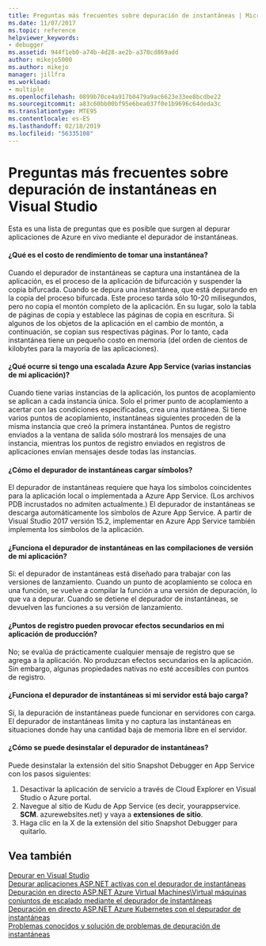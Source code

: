 ```yaml
---
title: Preguntas más frecuentes sobre depuración de instantáneas | Microsoft Docs
ms.date: 11/07/2017
ms.topic: reference
helpviewer_keywords:
- debugger
ms.assetid: 944f1eb0-a74b-4d28-ae2b-a370cd869add
author: mikejo5000
ms.author: mikejo
manager: jillfra
ms.workload:
- multiple
ms.openlocfilehash: 0899b70ce4a917b0479a9ac6623e33ee8bcdbe22
ms.sourcegitcommit: a83c60bb00bf95e6bea037f0e1b9696c64deda3c
ms.translationtype: MTE95
ms.contentlocale: es-ES
ms.lasthandoff: 02/18/2019
ms.locfileid: "56335108"
---
```

# <a name="frequently-asked-questions-for-snapshot-debugging-in-visual-studio"></a>Preguntas más frecuentes sobre depuración de instantáneas en Visual Studio

Esta es una lista de preguntas que es posible que surgen al depurar aplicaciones de Azure en vivo mediante el depurador de instantáneas.

#### <a name="what-is-the-performance-cost-of-taking-a-snapshot"></a>¿Qué es el costo de rendimiento de tomar una instantánea?

Cuando el depurador de instantáneas se captura una instantánea de la aplicación, es el proceso de la aplicación de bifurcación y suspender la copia bifurcada. Cuando se depura una instantánea, que está depurando en la copia del proceso bifurcada. Este proceso tarda sólo 10-20 milisegundos, pero no copia el montón completo de la aplicación. En su lugar, solo la tabla de páginas de copia y establece las páginas de copia en escritura. Si algunos de los objetos de la aplicación en el cambio de montón, a continuación, se copian sus respectivas páginas. Por lo tanto, cada instantánea tiene un pequeño costo en memoria (del orden de cientos de kilobytes para la mayoría de las aplicaciones). 

#### <a name="what-happens-if-i-have-a-scaled-out-azure-app-service-multiple-instances-of-my-app"></a>¿Qué ocurre si tengo una escalada Azure App Service (varias instancias de mi aplicación)?

Cuando tiene varias instancias de la aplicación, los puntos de acoplamiento se aplican a cada instancia única. Solo el primer punto de acoplamiento a acertar con las condiciones especificadas, crea una instantánea. Si tiene varios puntos de acoplamiento, instantáneas siguientes proceden de la misma instancia que creó la primera instantánea. Puntos de registro enviados a la ventana de salida sólo mostrará los mensajes de una instancia, mientras los puntos de registro enviados en registros de aplicaciones envían mensajes desde todas las instancias. 

#### <a name="how-does-the-snapshot-debugger-load-symbols"></a>¿Cómo el depurador de instantáneas cargar símbolos?

El depurador de instantáneas requiere que haya los símbolos coincidentes para la aplicación local o implementada a Azure App Service. (Los archivos PDB incrustados no admiten actualmente.) El depurador de instantáneas se descarga automáticamente los símbolos de Azure App Service. A partir de Visual Studio 2017 versión 15.2, implementar en Azure App Service también implementa los símbolos de la aplicación.

#### <a name="does-the-snapshot-debugger-work-against-release-builds-of-my-application"></a>¿Funciona el depurador de instantáneas en las compilaciones de versión de mi aplicación?

Sí: el depurador de instantáneas está diseñado para trabajar con las versiones de lanzamiento. Cuando un punto de acoplamiento se coloca en una función, se vuelve a compilar la función a una versión de depuración, lo que va a depurar. Cuando se detiene el depurador de instantáneas, se devuelven las funciones a su versión de lanzamiento. 

#### <a name="can-logpoints-cause-side-effects-in-my-production-application"></a>¿Puntos de registro pueden provocar efectos secundarios en mi aplicación de producción?

No; se evalúa de prácticamente cualquier mensaje de registro que se agrega a la aplicación. No produzcan efectos secundarios en la aplicación. Sin embargo, algunas propiedades nativas no esté accesibles con puntos de registro. 

#### <a name="does-the-snapshot-debugger-work-if-my-server-is-under-load"></a>¿Funciona el depurador de instantáneas si mi servidor está bajo carga?

Sí, la depuración de instantáneas puede funcionar en servidores con carga. El depurador de instantáneas limita y no captura las instantáneas en situaciones donde hay una cantidad baja de memoria libre en el servidor.

#### <a name="how-do-i-uninstall-the-snapshot-debugger"></a>¿Cómo se puede desinstalar el depurador de instantáneas?

Puede desinstalar la extensión del sitio Snapshot Debugger en App Service con los pasos siguientes:

1. Desactivar la aplicación de servicio a través de Cloud Explorer en Visual Studio o Azure portal.
1. Navegue al sitio de Kudu de App Service (es decir, yourappservice. **SCM**. azurewebsites.net) y vaya a **extensiones de sitio**.
1. Haga clic en la X de la extensión del sitio Snapshot Debugger para quitarlo.

## <a name="see-also"></a>Vea también

[Depurar en Visual Studio](../debugger/index.md)  
[Depurar aplicaciones ASP.NET activas con el depurador de instantáneas](../debugger/debug-live-azure-applications.md)  
[Depuración en directo ASP.NET Azure Virtual Machines\Virtual máquinas conjuntos de escalado mediante el depurador de instantáneas](../debugger/debug-live-azure-virtual-machines.md)  
[Depuración en directo ASP.NET Azure Kubernetes con el depurador de instantáneas](../debugger/debug-live-azure-kubernetes.md)  
[Problemas conocidos y solución de problemas de depuración de instantáneas](../debugger/debug-live-azure-apps-troubleshooting.md)
